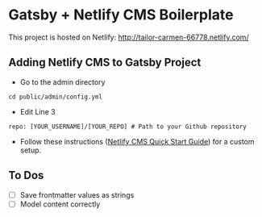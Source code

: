 # Gatsby + Netlify CMS Boilerplate

This project is hosted on Netlify: http://tailor-carmen-66778.netlify.com/

## Adding Netlify CMS to Gatsby Project
- Go to the admin directory
```
cd public/admin/config.yml
```
- Edit Line 3
```
repo: [YOUR_USERNAME]/[YOUR_REPO] # Path to your Github repository
```
- Follow these instructions ([Netlify CMS Quick Start Guide](https://www.netlifycms.org/docs/quick-start/)) for a custom setup.

## To Dos
- [ ] Save frontmatter values as strings
- [ ] Model content correctly
